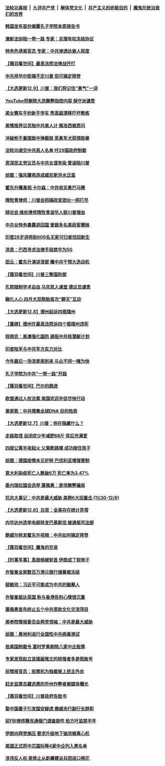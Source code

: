 ####  [法轮功真相](../../../../basic/blob/master/README.md?t=12102031) &nbsp;|&nbsp; [九评共产党](../../../../9ping.md/blob/master/README.md?t=12102031) &nbsp;|&nbsp; [解体党文化](../../../../jtdwh.md/blob/master/README.md?t=12102031)  &nbsp;|&nbsp; [共产主义的终极目的](../../../../gczydzjmd.md/blob/master/README.md?t=12102031) &nbsp;|&nbsp; [魔鬼在统治我们的世界](../../../../mgztzwmdsj.md/blob/master/README.md?t=12102031) 

#### [韩国发布首份揭露孔子学院本质报告书](../pages/nsc418/n12608597.md?t=12102031) 

#### [澳新法剑指一带一路 专家：总理有权冻结协议](../pages/nsc418/n12607622.md?t=12102031) 

#### [特务色诱美官员 专家：中共渗透达骇人程度](../pages/nsc418/n12607324.md?t=12102031) 

#### [【薇羽看世间】最高法院法律战开打](../pages/nsc418/n12607406.md?t=12102031) 

#### [中共用华尔街搞不定川普 但可搞定拜登](../pages/nsc418/n12607510.md?t=12102031) 

#### [【大选更新12.9】川普：我们将记住“勇气”一词](../pages/nsc418/n12606261.md?t=12102031) 

#### [YouTube将删除大选舞弊指控内容 保守派谴责](../pages/nsc418/n12607141.md?t=12102031) 

#### [美女赛车手扮新手学车 秀高超漂移吓坏教练](../pages/nsc418/n12605367.md?t=12102031) 

#### [美情报界议员陷中共美人计 佩洛西被质问](../pages/nsc418/n12607128.md?t=12102031) 

#### [冲破枪手重围致中弹截肢 英勇军犬获颁勋章](../pages/nsc418/n12605953.md?t=12102031) 

#### [法轮功递交中共恶人名单 吁29国政府制裁](../pages/nsc418/n12606976.md?t=12102031) 

#### [资深民主党议员与中共女谍有染 曾诬陷川普](../pages/nsc418/n12606950.md?t=12102031) 

#### [组图：强风骤雨造成威尼斯洪水泛滥](../pages/nsc418/n12606614.md?t=12102031) 

#### [翟东升曝真相 卡尔森：中共收买奥巴马圈](../pages/nsc418/n12606678.md?t=12102031) 

#### [隋牧青律师：川普会把搞政变团伙一网打尽](../pages/nsc418/n12605105.md?t=12102031) 

#### [辩论会 维权律师隋牧青谈华人挺川普理由](../pages/nsc418/n12604717.md?t=12102031) 

#### [中共女特务暴露逃回国 曾跟多名美政客暧昧](../pages/nsc418/n12604360.md?t=12102031) 

#### [印度26岁讲师助600名无家可归者找回新生](../pages/nsc418/n12604040.md?t=12102031) 

#### [消息：巴西寻求法律手段禁华为5G](../pages/nsc418/n12604583.md?t=12102031) 

#### [田云：翟东升演讲泄密 曝中共干预大选动机](../pages/nsc418/n12603105.md?t=12102031) 

#### [【薇羽看世间】川普三整国防部](../pages/nsc418/n12604390.md?t=12102031) 

#### [孔院限制学术自由 马克思入课堂 德议员谴责](../pages/nsc418/n12565917.md?t=12102031) 

#### [融化人心 四月大双胞胎首次“聊天”互动](../pages/nsc418/n12603356.md?t=12102031) 

#### [【大选更新12.8】德州起诉四摇摆州](../pages/nsc418/n12603635.md?t=12102031) 

#### [【重磅】德州在最高法院诉四个摇摆州违宪](../pages/nsc418/n12603936.md?t=12102031) 

#### [程晓农：美澳强化国防 遏阻中共核潜艇计划](../pages/nsc418/n12602941.md?t=12102031) 

#### [印度陆军与中共军方实力对比](../pages/nsc418/n12589381.md?t=12102031) 

#### [今年最后一场流星雨到来 与众不同一睹为快](../pages/nsc418/n12602167.md?t=12102031) 

#### [孔子学院为中共“一带一路”开路](../pages/nsc418/n12565899.md?t=12102031) 

#### [【薇羽看世间】巴尔的顾虑](../pages/nsc418/n12601716.md?t=12102031) 

#### [欧盟通过人权法案 美国欢迎并促尽快行动](../pages/nsc418/n12601934.md?t=12102031) 

#### [章家敦：中共搜集全球DNA 目的险恶](../pages/nsc418/n12601829.md?t=12102031) 

#### [【大选更新12.7】川普：他在隐藏什么？](../pages/nsc418/n12601102.md?t=12102031) 

#### [走路取信 自闭症少年减肥68斤 背后充满爱](../pages/nsc418/n12600953.md?t=12102031) 

#### [四层公寓半夜起火 父果断跳楼 成功接住孩子](../pages/nsc418/n12600335.md?t=12102031) 

#### [组图：德国疫情未见好转  巴伐利亚增强管制](../pages/nsc418/n12601183.md?t=12102031) 

#### [意大利染疫死亡人数破6万 死亡率为3.47%](../pages/nsc418/n12600715.md?t=12102031) 

#### [委内瑞拉国会选举 蓬佩奥：是场舞弊骗局](../pages/nsc418/n12600345.md?t=12102031) 

#### [抗共大事记：中共是最大威胁 美祭6大招重击 (11/30-12/6)](../pages/nsc418/n12599802.md?t=12102031) 

#### [【大选更新12.6】白宫：全美存在统计异常](../pages/nsc418/n12599095.md?t=12102031) 

#### [内华达州选举电邮转发巴基斯坦 被通报司法部](../pages/nsc418/n12599563.md?t=12102031) 

#### [鲍威尔转发翟东升视频：中共如何搞定拜登](../pages/nsc418/n12599572.md?t=12102031) 

#### [【薇羽看世间】魔鬼的交易](../pages/nsc418/n12598571.md?t=12102031) 

#### [【时事军事】高层频被斩首 伊朗成了软柿子](../pages/nsc418/n12596563.md?t=12102031) 

#### [许智峯全家数百万港元银行储蓄被冻结](../pages/nsc418/n12598333.md?t=12102031) 

#### [裴敏欣：习近平可能成为中共的掘墓人](../pages/nsc418/n12598214.md?t=12102031) 

#### [许智峯抵达英国 称与香港告别心情很沉重](../pages/nsc418/n12598209.md?t=12102031) 

#### [蓬佩奥宣布终止五个中共资助文化交流项目](../pages/nsc418/n12598159.md?t=12102031) 

#### [美参院情报委员会两党领袖：中共是最大威胁](../pages/nsc418/n12597938.md?t=12102031) 

#### [组图：奥地利进行全国性中共病毒测试](../pages/nsc418/n12597864.md?t=12102031) 

#### [依美国制裁令 富时罗素剔除八家中企股票](../pages/nsc418/n12597455.md?t=12102031) 

#### [专家发现赵立坚插画推文的转推者多是假账号](../pages/nsc418/n12597065.md?t=12102031) 

#### [前情报官员：投票机为独裁披上民主外衣](../pages/nsc418/n12596786.md?t=12102031) 

#### [赶走监票员藏选票的乔州作弊者被媒体曝光](../pages/nsc418/n12596491.md?t=12102031) 

#### [【薇羽看世间】川普政府告脸书](../pages/nsc418/n12596480.md?t=12102031) 

#### [娶中国妻子引发国安疑虑 挪威央行副行长辞职](../pages/nsc418/n12596481.md?t=12102031) 

#### [前FBI律师篡改通俄门调查邮件 检方吁监禁半年](../pages/nsc418/n12596336.md?t=12102031) 

#### [伊朗向拜登施压 要求升级地下铀浓缩离心机](../pages/nsc418/n12596587.md?t=12102031) 

#### [美国正式将中芯国际等4家中企列入黑名单](../pages/nsc418/n12596015.md?t=12102031) 

#### [涉违反人权 美禁止从新疆建设兵团进口棉花](../pages/nsc418/n12595741.md?t=12102031) 

